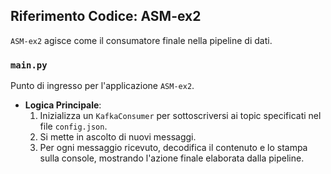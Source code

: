 ## Riferimento Codice: ASM-ex2

`ASM-ex2` agisce come il consumatore finale nella pipeline di dati.

### `main.py`

Punto di ingresso per l'applicazione `ASM-ex2`.

- **Logica Principale**:
  1. Inizializza un `KafkaConsumer` per sottoscriversi ai topic specificati nel file `config.json`.
  2. Si mette in ascolto di nuovi messaggi.
  3. Per ogni messaggio ricevuto, decodifica il contenuto e lo stampa sulla console, mostrando l'azione finale elaborata dalla pipeline.
